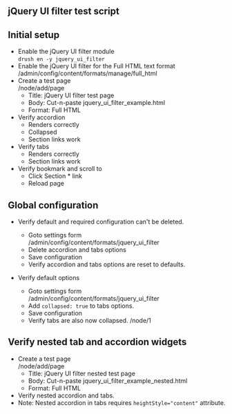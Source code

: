 jQuery UI filter test script
----------------------------

## Initial setup

- Enable the jQuery UI filter module   
  `drush en -y jquery_ui_filter`
- Enable the jQuery UI filter for the Full HTML text format  
  /admin/config/content/formats/manage/full_html
- Create a test page  
  /node/add/page
    - Title: jQuery UI filter test page
    - Body: Cut-n-paste jquery_ui_filter_example.html
    - Format: Full HTML
- Verify accordion
    - Renders correctly
    - Collapsed
    - Section links work
- Verify tabs
    - Renders correctly
    - Section links work
- Verify bookmark and scroll to
    - Click Section * link
    - Reload page
    
## Global configuration

- Verify default and required configuration can't be deleted.
    - Goto settings form  
      /admin/config/content/formats/jquery_ui_filter
    - Delete accordion and tabs options
    - Save configuration
    - Verify accordion and tabs options are reset to defaults.

- Verify default options 
    - Goto settings form  
      /admin/config/content/formats/jquery_ui_filter
    - Add `collapsed: true` to tabs options.
    - Save configuration
    - Verify tabs are also now collapsed.
      /node/1   

## Verify nested tab and accordion widgets

- Create a test page  
  /node/add/page
    - Title: jQuery UI filter nested test page
    - Body: Cut-n-paste jquery_ui_filter_example_nested.html
    - Format: Full HTML
- Verify nested accordion and tabs.
- Note: Nested accordion in tabs requires `heightStyle="content"` attribute.

